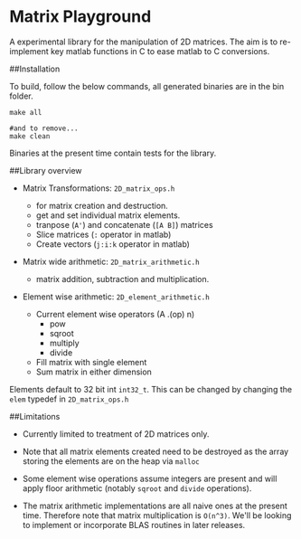 # Matrix Playground

A experimental library for the manipulation of 2D matrices. The aim is to re-implement
key matlab functions in C to ease matlab to C conversions.

##Installation

To build, follow the below commands, all generated binaries are in the bin folder.

```shell
make all

#and to remove...
make clean
```
Binaries at the present time contain tests for the library.

##Library overview
- Matrix Transformations: `2D_matrix_ops.h`
    * for matrix creation and destruction.
    * get and set individual matrix elements.
    * tranpose (`A'`) and concatenate (`[A B]`)  matrices
    * Slice matrices (`:` operator in matlab)
    * Create vectors (`j:i:k` operator in matlab) 

- Matrix wide arithmetic: `2D_matrix_arithmetic.h`
    * matrix addition, subtraction and multiplication.

- Element wise arithmetic: `2D_element_arithmetic.h`
    * Current element wise operators (A .(op) n)
        + pow
        + sqroot
        + multiply
        + divide
    * Fill matrix with single element
    * Sum matrix in either dimension

Elements default to 32 bit int `int32_t`. This can be changed by changing the 
`elem` typedef in `2D_matrix_ops.h`

##Limitations

- Currently limited to treatment of 2D matrices only.

- Note that all matrix elements created need to be destroyed as the array storing
  the elements are on the heap via `malloc`
 
- Some element wise operations assume integers are present and will apply floor
arithmetic (notably `sqroot` and `divide` operations).

- The matrix arithmetic implementations are all naive ones at the present time.
Therefore note that matrix multiplication is `O(n^3)`. We'll be looking to
implement or incorporate BLAS routines in later releases.



